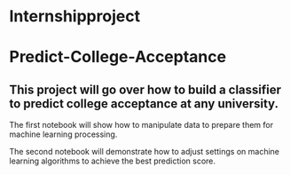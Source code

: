 # Internshipproject
# Predict-College-Acceptance

## This project will go over how to build a classifier to predict college acceptance at any university.

The first notebook will show how to manipulate data to prepare them for machine learning processing.

The second notebook will demonstrate how to adjust settings on machine learning algorithms to achieve the best prediction score.
